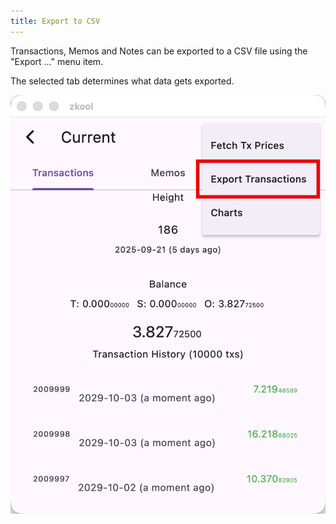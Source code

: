 ```yaml
---
title: Export to CSV
---
```


Transactions, Memos and Notes can be exported to a CSV file using the "Export
..." menu item.

The selected tab determines what data gets exported.

![Export](./images/29.csv.png)
